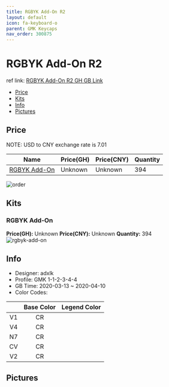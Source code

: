 ```yaml
---
title: RGBYK Add-On R2 
layout: default
icon: fa-keyboard-o
parent: GMK Keycaps
nav_order: 300875
---
```


# RGBYK Add-On R2 

ref link: [RGBYK Add-On R2 GH GB Link](https://geekhack.org/index.php?topic=105127.0)  
* [Price](#price)  
* [Kits](#kits)  
* [Info](#info)  
* [Pictures](#pictures)  


## Price  

NOTE: USD to CNY exchange rate is 7.01

| Name          | Price(GH)    |  Price(CNY) | Quantity |
| ------------- | ------------ |  ---------- | -------- |
|[RGBYK Add-On](#rgbyk-add-on)|Unknown|Unknown|394|


<img src="{{ 'assets/images/gmk-keycaps/rgbykadd-onr2/order.png' | relative_url }}" alt="order" class="image featured">

## Kits  
### RGBYK Add-On  
**Price(GH):** Unknown    **Price(CNY):** Unknown    **Quantity:** 394  
<img src="{{ 'assets/images/gmk-keycaps/rgbykadd-onr2/kits_pics/rgbyk-add-on.jpg' | relative_url }}" alt="rgbyk-add-on" class="image featured">


## Info  
* Designer: adxlk  
* Profile: GMK 1-1-2-3-4-4  
* GB Time: 2020-03-13 ~ 2020-04-10  
* Color Codes:  

| |Base Color     | Legend Color
| :-------------: | :-------------: | :------------:
|V1|CR
|V4|CR
|N7|CR
|CV|CR
|V2|CR


## Pictures  
